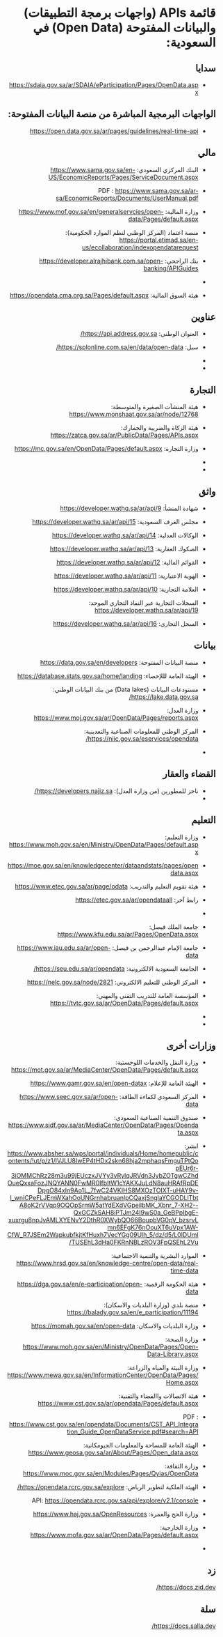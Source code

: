 
<div dir="rtl" markdown="1">

# قائمة APIs (واجهات برمجة التطبيقات) والبيانات المفتوحة (Open Data) في السعودية:
 


## سدايا
- https://sdaia.gov.sa/ar/SDAIA/eParticipation/Pages/OpenData.aspx


## الواجهات البرمجية المباشرة من منصة البيانات المفتوحة:
- https://open.data.gov.sa/ar/pages/guidelines/real-time-api

## مالي
- البنك المركزي السعودي: https://www.sama.gov.sa/en-US/EconomicReports/Pages/ServiceDocument.aspx
 - PDF : https://www.sama.gov.sa/ar-sa/EconomicReports/Documents/UserManual.pdf

 -  وزارة المالية: https://www.mof.gov.sa/en/generalservcies/open-data/Pages/default.aspx

 -  منصة اعتماد (المركز الوطني لنظم الموارد الحكومية): https://portal.etimad.sa/en-us/ecollaboration/indexopendatarequest

 -  بنك الراجحي: https://developer.alrajhibank.com.sa/open-banking/APIGuides

 -  

 -  هيئة السوق المالية: https://opendata.cma.org.sa/Pages/default.aspx
## عناوين
- العنوان الوطني: https://api.address.gov.sa/

- سبل: https://splonline.com.sa/en/data/open-data/

- 
- 

## التجارة
- هيئة المنشآت الصغيرة والمتوسطة: https://www.monshaat.gov.sa/ar/node/12768


- هيئة الزكاة والضريبة والجمارك: https://zatca.gov.sa/ar/PublicData/Pages/APIs.aspx

- وزارة التجارة: https://mc.gov.sa/en/OpenData/Pages/default.aspx

- 

- 
## واثق

- شهادة المنشأ: https://developer.wathq.sa/ar/api/9

- مجلس الغرف السعودية: https://developer.wathq.sa/ar/api/15

- الوكالات العدلية: https://developer.wathq.sa/ar/api/14

- الصكوك العقارية: https://developer.wathq.sa/ar/api/13

- القوائم المالية: https://developer.wathq.sa/ar/api/12 

- الهوية الاعتبارية: https://developer.wathq.sa/ar/api/11

- العلامة التجارية: https://developer.wathq.sa/ar/api/10

- السجلات التجارية عبر النفاذ التجاري الموحد: https://developer.wathq.sa/ar/api/19

- السجل التجاري: https://developer.wathq.sa/ar/api/16

## بيانات
- منصة البيانات المفتوحة: https://data.gov.sa/en/developers
 
- الهيئة العامة لللإحصاء: https://database.stats.gov.sa/home/landing
 
- مستودعات البيانات (Data lakes) من بنك البيانات الوطني: https://lake.data.gov.sa/
 
- وزارة العدل: https://www.moj.gov.sa/ar/OpenData/Pages/reports.aspx

- المركز الوطني للمعلومات الصناعية والتعدينية: https://niic.gov.sa/eservices/opendata/
- 
 
## القضاء والعقار
- ناجز للمطورين (من وزارة العدل): https://developers.najiz.sa/
- 
## التعليم
- وزارة التعليم: https://www.moh.gov.sa/en/Ministry/OpenData/Pages/default.aspx
- https://moe.gov.sa/en/knowledgecenter/dataandstats/pages/opendata.aspx

- هيئة تقويم التعليم والتدريب: https://www.etec.gov.sa/ar/page/odata
- رابط آخر: https://etec.gov.sa/ar/opendataall

- 

- جامعة الملك فيصل: https://www.kfu.edu.sa/ar/Pages/OpenData.aspx

- جامعة الإمام عبدالرحمن بن فيصل: https://www.iau.edu.sa/ar/open-data

- الجامعة السعودية الالكترونية: https://seu.edu.sa/ar/opendata/

- المركز الوطني للتعليم الالكتروني: https://nelc.gov.sa/node/2821

- المؤسسة العامة للتدريب التقني والمهني: https://tvtc.gov.sa/ar/OpenData/Pages/default.aspx

- 

- 
## وزارات أخرى
- وزارة النقل والخدمات اللوجستية: https://mot.gov.sa/ar/MediaCenter/OpenData/Pages/default.aspx

- الهيئة العامة للإعلام: https://www.gamr.gov.sa/en/open-datax

- المركز السعودي لكفاءة الطاقة: https://www.seec.gov.sa/ar/open-data

- صندوق التنمية الصناعية السعودي: https://www.sidf.gov.sa/ar/MediaCenter/OpenData/Pages/Opendata.aspx

- ابشر: https://www.absher.sa/wps/portal/individuals/Home/homepublic/contents/!ut/p/z1/lVJLU8IwEP4tHDx2skn68hja2mphaqsFmguTPtQopEUr6r-3iOMMChRz28m3u99jEUczxJVYy3vRylqJRVdn3JybZOTgwCZhdOueQxxaFozJNQYANN0FwMR0IfbItW1cYAKXJuLdN8auHRAfRpDEDpgO84xIn9Ao1L_7fwC24VKIHS8MXOzTOIXT-uHAY9v-I_wniCPeFLJEmWXahOoUNGrnhabruanlpCQaxjSnglaYCGODLlTbtA8oK2rVVqp9OQOpSrmW5atYdEXdVGpeilbMK_Xbnr_7-XH2--QxGCZkSAH8iPTJm24I9wS0a_GeBPpIbgE-xuxrgu8npJvAMLXYENvY2DthR0XWybQO66BoupbVG0pV_bzsrvLmn6EFgK76nOouXT6uVpx1AW-CfW_R7JSEm2WapkubfkjtKfHuxh7VecYGg09Ulh_5/dz/d5/L0lDUmlTUSEhL3dHa0FKRnNBLzROV3FpQSEhL2Vu/

- الموارد البشرية والتنمية الاجتماعية: https://www.hrsd.gov.sa/en/knowledge-centre/open-data/real-time-data

- هيئة الحكومة الرقمية: https://dga.gov.sa/en/e-participation/open-data

- منصة بلدي (وزارة البلديات والاسكان): https://balady.gov.sa/en/e_participation/11194
- وزارة البلديات والاسكان: https://momah.gov.sa/en/open-data

- وزارة الصحة: https://www.moh.gov.sa/en/Ministry/OpenData/Pages/Open-Data-Library.aspx

- وزارة البيئة والمياه والزراعة: https://www.mewa.gov.sa/en/InformationCenter/OpenData/Pages/Home.aspx

- هيئة الاتصالات واالفضاء والتقنية: https://www.cst.gov.sa/ar/opendata/Pages/default.aspx
- PDF : https://www.cst.gov.sa/en/opendata/Documents/CST_API_Integration_Guide_OpenDataService.pdf#search=API

- الهيئة العامة للمساحة والمعلومات الجيومكانية: https://www.geosa.gov.sa/ar/About/Pages/Open_data.aspx

- وزارة الثقافة: https://www.moc.gov.sa/en/Modules/Pages/Qyias/OpenData

- الهيئة الملكية لتطوير الرياض: https://opendata.rcrc.gov.sa/explore/
- API: https://opendata.rcrc.gov.sa/api/explore/v2.1/console

- وزارة الحج والعمرة: https://www.haj.gov.sa/OpenResources

- وزارة الخارجية: https://www.mofa.gov.sa/ar/OpenData/Pages/default.aspx

- 
## زد
https://docs.zid.dev/


## سلة

https://docs.salla.dev/
</div>